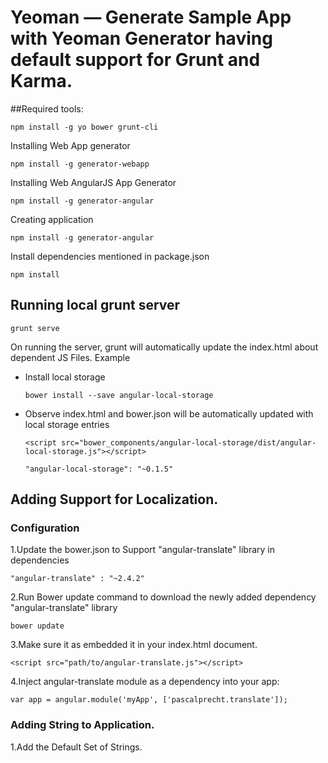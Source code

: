 # Yeoman — Generate Sample App with Yeoman Generator having default support for Grunt and Karma.

##Required tools:

   ```
   npm install -g yo bower grunt-cli
   ```

Installing Web App generator

   ```
   npm install -g generator-webapp
   ```


Installing Web AngularJS App Generator

   ```
   npm install -g generator-angular
   ```


Creating application

   ```
   npm install -g generator-angular
   ```

Install dependencies mentioned in package.json

   ```
   npm install
   ```

## Running local grunt server

   ```
   grunt serve
   ```

On running the server, grunt will automatically update the index.html about dependent JS Files.
Example

- Install local storage

    ```
    bower install --save angular-local-storage
    ```


- Observe index.html and bower.json will be automatically updated with local storage entries 

    ```
    <script src="bower_components/angular-local-storage/dist/angular-local-storage.js"></script>
    ```

    ```
    "angular-local-storage": "~0.1.5"
    ```




## Adding Support for Localization.
### Configuration
1.Update the bower.json to Support "angular-translate" library in dependencies

   ```
   "angular-translate" : "~2.4.2"
   ```

2.Run Bower update command to download the newly added dependency "angular-translate" library

   ```
   bower update
   ```

3.Make sure it as embedded it in your index.html document.

   ```
   <script src="path/to/angular-translate.js"></script>
   ```


4.Inject angular-translate module as a dependency into your app:

   ```
   var app = angular.module('myApp', ['pascalprecht.translate']);
   ```
   
### Adding String to Application.

1.Add the Default Set of Strings.
